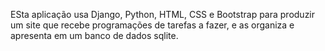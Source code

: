 ESta aplicação usa Django, Python, HTML, CSS e Bootstrap para produzir um site que recebe programações de tarefas a fazer, e as organiza e apresenta em um banco de dados sqlite.
